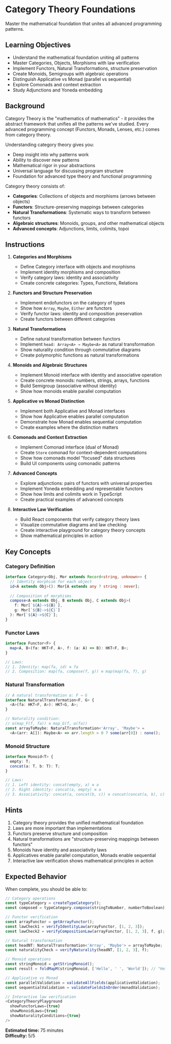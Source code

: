# Category Theory Foundations

Master the mathematical foundation that unites all advanced programming patterns.

## Learning Objectives

- Understand the mathematical foundation uniting all patterns
- Master Categories, Objects, Morphisms with law verification
- Implement Functors, Natural Transformations, structure preservation
- Create Monoids, Semigroups with algebraic operations
- Distinguish Applicative vs Monad (parallel vs sequential)
- Explore Comonads and context extraction
- Study Adjunctions and Yoneda embedding

## Background

Category Theory is the "mathematics of mathematics" - it provides the abstract framework that unifies all the patterns we've studied. Every advanced programming concept (Functors, Monads, Lenses, etc.) comes from category theory.

Understanding category theory gives you:
- Deep insight into why patterns work
- Ability to discover new patterns
- Mathematical rigor in your abstractions
- Universal language for discussing program structure
- Foundation for advanced type theory and functional programming

Category theory consists of:
- **Categories**: Collections of objects and morphisms (arrows between objects)
- **Functors**: Structure-preserving mappings between categories
- **Natural Transformations**: Systematic ways to transform between functors
- **Algebraic structures**: Monoids, groups, and other mathematical objects
- **Advanced concepts**: Adjunctions, limits, colimits, topoi

## Instructions

1. **Categories and Morphisms**
   - Define Category interface with objects and morphisms
   - Implement identity morphisms and composition
   - Verify category laws: identity and associativity
   - Create concrete categories: Types, Functions, Relations

2. **Functors and Structure Preservation**
   - Implement endofunctors on the category of types
   - Show how `Array`, `Maybe`, `Either` are functors
   - Verify functor laws: identity and composition preservation
   - Create functors between different categories

3. **Natural Transformations**
   - Define natural transformation between functors
   - Implement `head: Array<A> → Maybe<A>` as natural transformation
   - Show naturality condition through commutative diagrams
   - Create polymorphic functions as natural transformations

4. **Monoids and Algebraic Structures**
   - Implement Monoid interface with identity and associative operation
   - Create concrete monoids: numbers, strings, arrays, functions
   - Build Semigroup (associative without identity)
   - Show how monoids enable parallel computation

5. **Applicative vs Monad Distinction**
   - Implement both Applicative and Monad interfaces
   - Show how Applicative enables parallel computation
   - Demonstrate how Monad enables sequential computation
   - Create examples where the distinction matters

6. **Comonads and Context Extraction**
   - Implement Comonad interface (dual of Monad)
   - Create `Store` comonad for context-dependent computations
   - Show how comonads model "focused" data structures
   - Build UI components using comonadic patterns

7. **Advanced Concepts**
   - Explore adjunctions: pairs of functors with universal properties
   - Implement Yoneda embedding and representable functors
   - Show how limits and colimits work in TypeScript
   - Create practical examples of advanced concepts

8. **Interactive Law Verification**
   - Build React components that verify category theory laws
   - Visualize commutative diagrams and law checking
   - Create interactive playground for category theory concepts
   - Show mathematical principles in action

## Key Concepts

### Category Definition

```typescript
interface Category<Obj, Mor extends Record<string, unknown>> {
  // Identity morphism for each object
  id<A extends Obj>(): Mor[A extends any ? string : never];
  
  // Composition of morphisms
  compose<A extends Obj, B extends Obj, C extends Obj>(
    f: Mor[`${A}->${B}`],
    g: Mor[`${B}->${C}`]
  ): Mor[`${A}->${C}`];
}
```

### Functor Laws

```typescript
interface Functor<F> {
  map<A, B>(fa: HKT<F, A>, f: (a: A) => B): HKT<F, B>;
}

// Laws:
// 1. Identity: map(fa, id) ≡ fa
// 2. Composition: map(fa, compose(f, g)) ≡ map(map(fa, f), g)
```

### Natural Transformation

```typescript
// A natural transformation α: F → G
interface NaturalTransformation<F, G> {
  <A>(fa: HKT<F, A>): HKT<G, A>;
}

// Naturality condition: 
// α(map_F(f, fa)) ≡ map_G(f, α(fa))
const arrayToMaybe: NaturalTransformation<'Array', 'Maybe'> = 
  <A>(arr: A[]): Maybe<A> => arr.length > 0 ? some(arr[0]) : none();
```

### Monoid Structure

```typescript
interface Monoid<T> {
  empty: T;
  concat(a: T, b: T): T;
}

// Laws:
// 1. Left identity: concat(empty, a) ≡ a  
// 2. Right identity: concat(a, empty) ≡ a
// 3. Associativity: concat(a, concat(b, c)) ≡ concat(concat(a, b), c)
```

## Hints

1. Category theory provides the unified mathematical foundation
2. Laws are more important than implementations
3. Functors preserve structure and composition
4. Natural transformations are "structure-preserving mappings between functors"
5. Monoids have identity and associativity laws
6. Applicatives enable parallel computation, Monads enable sequential
7. Interactive law verification shows mathematical principles in action

## Expected Behavior

When complete, you should be able to:

```typescript
// Category operations
const typeCategory = createTypeCategory();
const composed = typeCategory.compose(stringToNumber, numberToBoolean);

// Functor verification
const arrayFunctor = getArrayFunctor();
const lawCheck1 = verifyIdentityLaw(arrayFunctor, [1, 2, 3]);
const lawCheck2 = verifyCompositionLaw(arrayFunctor, [1, 2, 3], f, g);

// Natural transformation
const headNT: NaturalTransformation<'Array', 'Maybe'> = arrayToMaybe;
const naturalityCheck = verifyNaturality(headNT, [1, 2, 3], f);

// Monoid operations
const stringMonoid = getStringMonoid();
const result = foldMapM(stringMonoid, ['Hello', ' ', 'World']); // "Hello World"

// Applicative vs Monad
const parallelValidation = validateAllFields(applicativeValidation);
const sequentialValidation = validateFieldsInOrder(monadValidation);

// Interactive law verification
<CategoryTheoryPlayground 
  showFunctorLaws={true}
  showMonoidLaws={true}
  showNaturalityConditions={true}
/>
```

**Estimated time:** 75 minutes  
**Difficulty:** 5/5